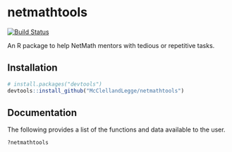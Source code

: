 # netmathtools

[![Build Status](https://travis-ci.org/McClellandLegge/netmathtools.svg?branch=master)](https://travis-ci.com/McClellandLegge/netmathtools)

An R package to help NetMath mentors with tedious or repetitive tasks.

## Installation

```R
# install.packages("devtools")
devtools::install_github("McClellandLegge/netmathtools")
```

## Documentation

The following provides a list of the functions and data available to the user.

```R
?netmathtools
```